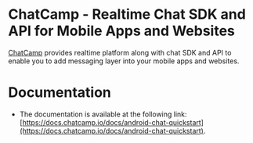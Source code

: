 # ChatCamp - Realtime Chat SDK and API for Mobile Apps and Websites
[ChatCamp](https://chatcamp.io) provides realtime platform along with chat SDK and API to enable you to add messaging layer into your mobile apps and websites.

# Documentation
  * The documentation is available at the following link: [https://docs.chatcamp.io/docs/android-chat-quickstart](https://docs.chatcamp.io/docs/android-chat-quickstart).
